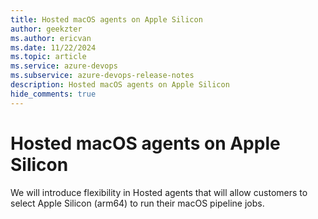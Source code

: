 ```yaml
---
title: Hosted macOS agents on Apple Silicon
author: geekzter
ms.author: ericvan
ms.date: 11/22/2024
ms.topic: article
ms.service: azure-devops
ms.subservice: azure-devops-release-notes
description: Hosted macOS agents on Apple Silicon
hide_comments: true
---
```


# Hosted macOS agents on Apple Silicon

We will introduce flexibility in Hosted agents that will allow customers to select Apple Silicon (arm64) to run their macOS pipeline jobs.